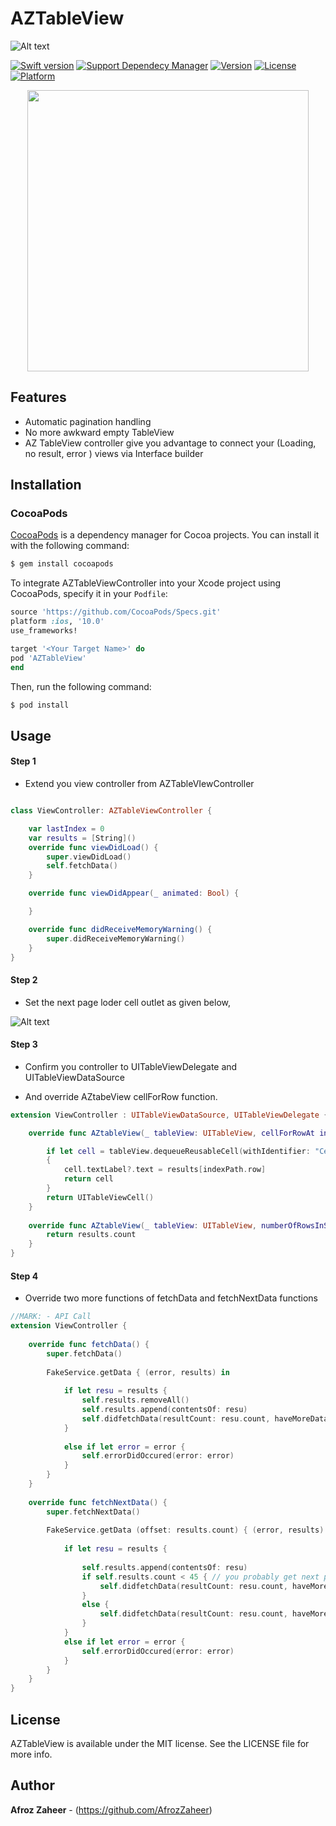 # AZTableView


![Alt text](http://i.imgur.com/qUV86bJ.png "AZ-TableViewImage")

[![Swift version](https://img.shields.io/badge/swift-3.0-orange.svg?style=flat.svg)](https://img.shields.io/badge/swift-3.0-orange.svg?style=flat.svg)
[![Support Dependecy Manager](https://img.shields.io/badge/support-CocoaPods-red.svg?style=flat.svg)](https://img.shields.io/badge/support-CocoaPods-red.svg?style=flat.svg)
[![Version](https://img.shields.io/cocoapods/v/FAParser.svg?style=flat)](http://cocoapods.org/pods/FAParser)
[![License](https://img.shields.io/badge/License-MIT-brightgreen.svg?style=flat.svg)](https://img.shields.io/badge/License-MIT-brightgreen.svg?style=flat.svg)
[![Platform](https://img.shields.io/cocoapods/p/FAParser.svg?style=flat)](http://cocoapods.org/pods/FAParser)


<p align="center">
    <a href="http://i.imgur.com/ECtCAYk.gif">
        <img src="http://i.imgur.com/ECtCAYk.gif" height="450">
    </a>
</p>



## Features

* Automatic pagination handling 
* No more awkward empty TableView
* AZ TableView controller give you advantage to connect your (Loading, no result, error ) views via Interface builder

## Installation

### CocoaPods

[CocoaPods](http://cocoapods.org) is a dependency manager for Cocoa projects. You can install it with the following command:

```bash
$ gem install cocoapods
```


To integrate AZTableViewController into your Xcode project using CocoaPods, specify it in your `Podfile`:

```ruby
source 'https://github.com/CocoaPods/Specs.git'
platform :ios, '10.0'
use_frameworks!

target '<Your Target Name>' do
pod 'AZTableView'
end
```

Then, run the following command:

```bash
$ pod install
```

## Usage

#### Step 1

* Extend you view controller from AZTableVIewController 
```swift 

class ViewController: AZTableViewController {

    var lastIndex = 0
    var results = [String]()
    override func viewDidLoad() {
        super.viewDidLoad()
        self.fetchData()
    }

    override func viewDidAppear(_ animated: Bool) {

    }

    override func didReceiveMemoryWarning() {
        super.didReceiveMemoryWarning()
    }
}


```


#### Step 2

* Set the next page loder cell outlet as given below,

![Alt text](http://i.imgur.com/HU83xKW.png "AZTableView-step2")

#### Step 3 

* Confirm you controller to UITableViewDelegate and UITableViewDataSource

* And override AZtabeView cellForRow function. 

```swift 
extension ViewController : UITableViewDataSource, UITableViewDelegate {

    override func AZtableView(_ tableView: UITableView, cellForRowAt indexPath: IndexPath) -> UITableViewCell {

        if let cell = tableView.dequeueReusableCell(withIdentifier: "Cell")
        {
            cell.textLabel?.text = results[indexPath.row]
            return cell
        }
        return UITableViewCell()
    }
    
    override func AZtableView(_ tableView: UITableView, numberOfRowsInSection section: Int) -> Int {
        return results.count
    }
}


```
#### Step 4

* Override two more functions of fetchData and fetchNextData functions  

```swift 
//MARK: - API Call
extension ViewController {
    
    override func fetchData() {
        super.fetchData()
        
        FakeService.getData { (error, results) in
           
            if let resu = results {
                self.results.removeAll()
                self.results.append(contentsOf: resu)
                self.didfetchData(resultCount: resu.count, haveMoreData: true)
            }
                
            else if let error = error {
                self.errorDidOccured(error: error)
            }
        }
    }
    
    override func fetchNextData() {
        super.fetchNextData()
        
        FakeService.getData (offset: results.count) { (error, results) in
            
            if let resu = results {
                
                self.results.append(contentsOf: resu)
                if self.results.count < 45 { // you probably get next page exist from service.
                    self.didfetchData(resultCount: resu.count, haveMoreData: true)
                }
                else {
                    self.didfetchData(resultCount: resu.count, haveMoreData: false)
                }
            }
            else if let error = error {
                self.errorDidOccured(error: error)
            }
        }
    }
}


```



## License

AZTableView is available under the MIT license. See the LICENSE file for more info.

## Author

**Afroz Zaheer** - (https://github.com/AfrozZaheer)

